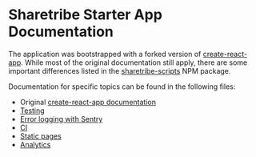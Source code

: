 # Sharetribe Starter App Documentation

The application was bootstrapped with a forked version of
[create-react-app](https://github.com/facebookincubator/create-react-app). While
most of the original documentation still apply, there are some
important differences listed in the
[sharetribe-scripts](https://www.npmjs.com/package/sharetribe-scripts)
NPM package.

Documentation for specific topics can be found in the following files:

 - Original [create-react-app documentation](create-react-app.md)
 - [Testing](testing.md)
 - [Error logging with Sentry](sentry.md)
 - [CI](ci.md)
 - [Static pages](static-pages.md)
 - [Analytics](analytics.md)
